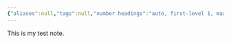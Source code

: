 ```yaml
---
{"aliases":null,"tags":null,"number headings":"auto, first-level 1, max 6, A.1.","Created-Date":"2024-03-27 10:34:29","Modified-Date":"2024-03-27 10:34:29","dg-publish":true,"permalink":"/Z01_InBox/Note_InBox/test/","dgPassFrontmatter":true}
---
```




This is my test note.